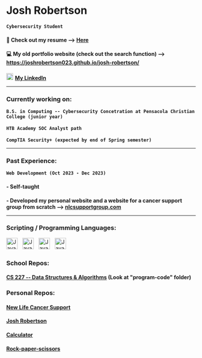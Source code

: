 # Josh Robertson

**`Cybersecurity Student`**

#### &#128196; Check out my resume --> <a href="https://docs.google.com/document/d/15XAsNVFDpN3TFAbH6RhfeOreu10RxyJe/edit?usp=sharing&ouid=115289429535300497026&rtpof=true&sd=true" target="_blank">Here</a>
#### &#128187; My old portfolio website (check out the search function) --> <a href="https://joshrobertson023.github.io/josh-robertson/" target="_blank">https://joshrobertson023.github.io/josh-robertson/</a>
#### <img alt="LinkedIn" width="18px" src="https://cdn.jsdelivr.net/gh/devicons/devicon/icons/linkedin/linkedin-original.svg"/><a href="https://www.linkedin.com/in/josh-robertson-b60625264/" style="margin-left:5px;" target="_blank">My LinkedIn</a><hr />

### Currently working on:
**`B.S. in Computing -- Cybersecurity Concetration at Pensacola Christian College (junior year)`**<br><br>
**`HTB Academy SOC Analyst path`**<br><br>
**`CompTIA Security+ (expected by end of Spring semester)`**<hr />

### Past Experience:
**`Web Development (Oct 2023 - Dec 2023)`**
####  - Self-taught
####  - Developed my personal website and a website for a cancer support group from scratch --> <a href="https://nlcsupportgroup.com/" target="_blank">nlcsupportgroup.com</a><hr />

### Scripting / Programming Languages:
  <img align="left" alt="Java" width="30px" style="padding-right:10px;" src="https://cdn.jsdelivr.net/gh/devicons/devicon/icons/bash/bash-original.svg"/>
  <img align="left" alt="Java" width="30px" style="padding-right:10px;" src="https://cdn.jsdelivr.net/gh/devicons/devicon/icons/c/c-original.svg"/>
  <img align="left" alt="Java" width="30px" style="padding-right:10px;" src="https://cdn.jsdelivr.net/gh/devicons/devicon/icons/python/python-original.svg"/>
  <img align="left" alt="Java" width="30px" style="padding-right:10px;" src="https://cdn.jsdelivr.net/gh/devicons/devicon/icons/javascript/javascript-original.svg"/><br><br>

### School Repos:
#### <a href="https://github.com/Joshrobertson023/Data-Structures-Algorithms" target="_blank">CS 227 -- Data Structures & Algorithms</a> (Look at "program-code" folder)
### Personal Repos:
#### <a href="https://github.com/Joshrobertson023/new-life-cancer-support" target="_blank">New Life Cancer Support</a>
#### <a href="https://github.com/Joshrobertson023/josh-robertson" target="_blank">Josh Robertson</a>
#### <a href="https://github.com/Joshrobertson023/calculator" target="_blank">Calculator</a>
#### <a href="https://github.com/Joshrobertson023/rock-paper-scissors" target="_blank">Rock-paper-scissors</a>
